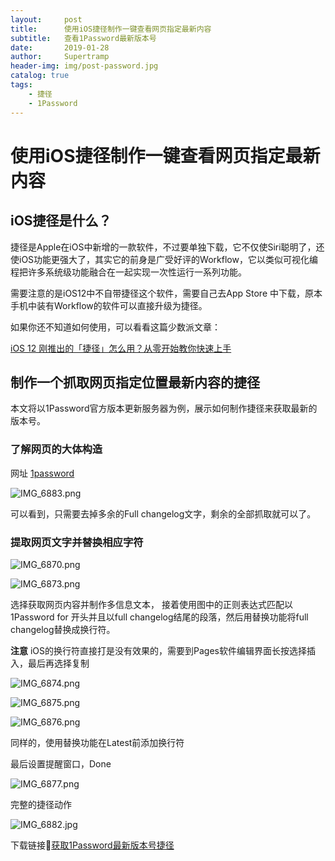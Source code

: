 ```yaml
---
layout:     post
title:      使用iOS捷径制作一键查看网页指定最新内容
subtitle:   查看1Password最新版本号
date:       2019-01-28
author:     Supertramp
header-img: img/post-password.jpg
catalog: true
tags:
    - 捷径
    - 1Password
---
```


#  使用iOS捷径制作一键查看网页指定最新内容
## iOS捷径是什么？

捷径是Apple在iOS中新增的一款软件，不过要单独下载，它不仅使Siri聪明了，还使iOS功能更强大了，其实它的前身是广受好评的Workflow，它以类似可视化编程把许多系统级功能融合在一起实现一次性运行一系列功能。

需要注意的是iOS12中不自带捷径这个软件，需要自己去App Store 中下载，原本手机中装有Workflow的软件可以直接升级为捷径。

如果你还不知道如何使用，可以看看这篇少数派文章：

<a href="https://sspai.com/post/47225" target="_blank">iOS 12 刚推出的「捷径」怎么用？从零开始教你快速上手</a>

## 制作一个抓取网页指定位置最新内容的捷径

本文将以1Password官方版本更新服务器为例，展示如何制作捷径来获取最新的版本号。

### 了解网页的大体构造

网址 [1password](https://app-updates.agilebits.com)

![IMG_6883.png](https://i.loli.net/2019/01/28/5c4dfb94b781e.png)

可以看到，只需要去掉多余的Full changelog文字，剩余的全部抓取就可以了。

### 提取网页文字并替换相应字符

![IMG_6870.png](https://i.loli.net/2019/01/28/5c4de270efc44.png)

![IMG_6873.png](https://i.loli.net/2019/01/28/5c4de275e3dd1.png)

选择获取网页内容并制作多信息文本，
接着使用图中的正则表达式匹配以1Password for 开头并且以full changelog结尾的段落，然后用替换功能将full changelog替换成换行符。

**注意** iOS的换行符直接打是没有效果的，需要到Pages软件编辑界面长按选择插入，最后再选择复制

![IMG_6874.png](https://i.loli.net/2019/01/28/5c4de2777943a.png)

![IMG_6875.png](https://i.loli.net/2019/01/28/5c4de278e7f46.png)

![IMG_6876.png](https://i.loli.net/2019/01/28/5c4de27a6e844.png)

同样的，使用替换功能在Latest前添加换行符


最后设置提醒窗口，Done

![IMG_6877.png](https://i.loli.net/2019/01/28/5c4de27c2943c.png)

完整的捷径动作

![IMG_6882.jpg](https://i.loli.net/2019/01/28/5c4de27debd5f.jpg)

下载链接🔗[获取1Password最新版本号捷径](https://www.icloud.com/shortcuts/b9c4e42dad1e434584cb3faa7c0bb7c4)